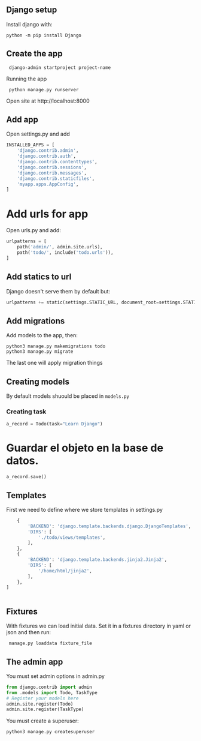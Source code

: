 ## Django setup
Install django with:

```shell
python -m pip install Django
```

## Create the app
```shell
 django-admin startproject project-name
```

Running the app
```shell
 python manage.py runserver
```
Open site at http://localhost:8000

## Add app

Open settings.py and add

```python
INSTALLED_APPS = [
    'django.contrib.admin',
    'django.contrib.auth',
    'django.contrib.contenttypes',
    'django.contrib.sessions',
    'django.contrib.messages',
    'django.contrib.staticfiles',
    'myapp.apps.AppConfig', 
]
```

# Add urls for app
Open urls.py and add:
```python
urlpatterns = [
    path('admin/', admin.site.urls),
    path('todo/', include('todo.urls')),
]
```
## Add statics to url
Django doesn't serve them by default but:
```python
urlpatterns += static(settings.STATIC_URL, document_root=settings.STATIC_ROOT)
```

## Add migrations
Add models to the app, then:
```shell
python3 manage.py makemigrations todo
python3 manage.py migrate
```

The last one will apply migration things

## Creating models

By default models shuould be placed in `models.py` 

### Creating task

```python
a_record = Todo(task="Learn Django")
```

# Guardar el objeto en la base de datos.
```
a_record.save()
```

## Templates
First we need to define where we store templates
in settings.py
```python
    {
        'BACKEND': 'django.template.backends.django.DjangoTemplates',
        'DIRS': [
            './todo/views/templates',
        ],
    },
    {
        'BACKEND': 'django.template.backends.jinja2.Jinja2',
        'DIRS': [
            '/home/html/jinja2',
        ],
    },
]
```

```python
```

## Fixtures
With fixtures we can load initial data.
Set it in a fixtures directory in yaml or json and then
run:

```shell
 manage.py loaddata fixture_file
```

## The admin app
You must set admin options in admin.py

```python
from django.contrib import admin
from .models import Todo, TaskType
# Register your models here
admin.site.register(Todo)
admin.site.register(TaskType)
```
You must create a superuser:
```shell
python3 manage.py createsuperuser
```

```python
```

```python
```